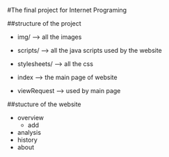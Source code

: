 #The final project for Internet Programing

##structure of the project
* img/ --> all the images
* scripts/ --> all the java scripts used by the website
* stylesheets/ --> all the css

* index --> the main page of website
* viewRequest --> used by main page

##stucture of the website
- overview
	- add
- analysis
- history
- about


